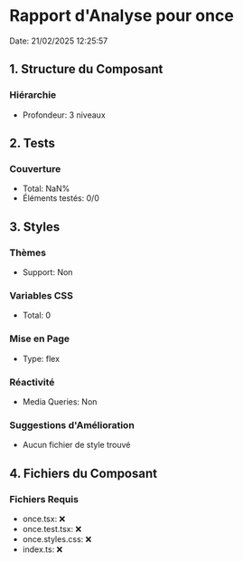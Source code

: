 # Rapport d'Analyse pour once

Date: 21/02/2025 12:25:57

## 1. Structure du Composant

### Hiérarchie

- Profondeur: 3 niveaux

## 2. Tests

### Couverture

- Total: NaN%
- Éléments testés: 0/0

## 3. Styles

### Thèmes

- Support: Non

### Variables CSS

- Total: 0

### Mise en Page

- Type: flex

### Réactivité

- Media Queries: Non

### Suggestions d'Amélioration

- Aucun fichier de style trouvé

## 4. Fichiers du Composant

### Fichiers Requis

- once.tsx: ❌
- once.test.tsx: ❌
- once.styles.css: ❌
- index.ts: ❌

